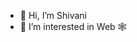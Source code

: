 - 👋 Hi, I’m Shivani
- 👀 I’m interested in Web 🕸️

<!---
shivani0401/shivani0401 is a ✨ special ✨ repository because its `README.md` (this file) appears on your GitHub profile.
You can click the Preview link to take a look at your changes.
--->
